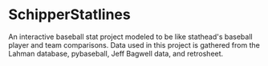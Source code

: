 # SchipperStatlines
An interactive baseball stat project modeled to be like stathead's baseball player and team comparisons. Data used in this project is gathered from the Lahman database, pybaseball, Jeff Bagwell data, and retrosheet.
